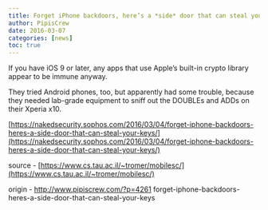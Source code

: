 ```yaml
---
title: Forget iPhone backdoors, here’s a *side* door that can steal your keys
author: PipisCrew
date: 2016-03-07
categories: [news]
toc: true
---
```


If you have iOS 9 or later, any apps that use Apple’s built-in crypto library appear to be immune anyway.

They tried Android phones, too, but apparently had some trouble, because they needed lab-grade equipment to sniff out the DOUBLEs and ADDs on their Xperia x10.

[https://nakedsecurity.sophos.com/2016/03/04/forget-iphone-backdoors-heres-a-side-door-that-can-steal-your-keys/](https://nakedsecurity.sophos.com/2016/03/04/forget-iphone-backdoors-heres-a-side-door-that-can-steal-your-keys/)

source - [https://www.cs.tau.ac.il/~tromer/mobilesc/](https://www.cs.tau.ac.il/~tromer/mobilesc/)

origin - http://www.pipiscrew.com/?p=4261 forget-iphone-backdoors-heres-a-side-door-that-can-steal-your-keys